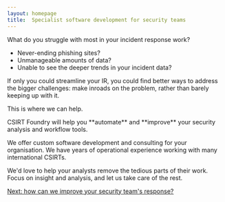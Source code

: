 ```yaml
---
layout: homepage
title:  Specialist software development for security teams
---
```


What do you struggle with most in your incident response work? 

* Never-ending phishing sites?
* Unmanageable amounts of data?
* Unable to see the deeper trends in your incident data?

If only you could streamline your IR, you could find better ways to address the bigger challenges: make inroads on the problem, rather than barely keeping up with it.

This is where we can help.

<p class="breakout" markdown="1">CSIRT Foundry will help you **automate** and **improve** your security analysis and workflow tools.</p>

We offer custom software development and consulting for your organisation. We have years of operational experience working with many international CSIRTs.


We'd love to help your analysts remove the tedious parts of their work.  Focus on insight and analysis, and let us take care of the rest.

<p><a href="/challenges/">Next: how can we improve your security team's response?</a></p>
